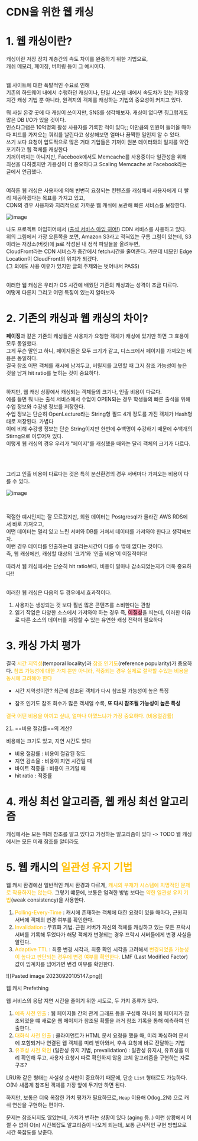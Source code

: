 # CDN을 위한 웹 캐싱
# 1. 웹 캐싱이란?
캐싱이란 저장 장치 계층간의 속도 차이를 완중하기 위한 기법으로, <br>
캐쉬 메모리, 페이징, 버퍼링 등이 그 예시이다. <br> <br>

웹 사이트에 대한 폭발적인 수요로 인해 <br>
기존의 하드웨어 내에서 수행하던 캐싱이나, 단일 시스템 내에서 속도차가 있는 저장장치간 캐싱 기법 뿐 아니라, 원격지의 객체를 캐싱하는 기법의 중요성이 커지고 있다. <br>

뭐 사실 온갖 곳에 다 캐싱이 쓰이지만, SNS를 생각해보자. 캐싱이 없다면 징그럽게도 많은 DB I/O가 있을 것이다. <br>
인스타그램은 10억명의 활성 사용자를 기록한 적이 있다;; 이만큼의 인원이 들어올 때마다 피드를 가져오는 쿼리를 날린다고 상상해보면 얼마나 끔찍한 일인지 알 수 있다. <br>
쓰기 보다 요청이 압도적으로 많은 거대 기업들은 기꺼이 원본 데이터와의 일치를 약간 포기하고 웹 객체를 캐싱한다 <br>
기꺼이까지는 아니지만, Facebook에서도 Memcache를 사용중이다 일관성을 위해 최선을 다하겠지만 가용성이 더 중요하다고 Scaling Memcache  at Facebook라는 글에서 언급했다. <br> <br>

여하튼 웹 캐싱은 사용자에 의해 빈번히 요청되는 컨텐츠를 캐싱해서 사용자에게 더 빨리 제공하겠다는 목표를 가지고 있고, <Br> 
CDN의 경우 사용자와 지리적으로 가까운 웹 캐쉬에 보관해 빠른 서비스를 보장한다. <br>

![image](https://github.com/binary-ho/TIL-public/assets/71186266/1182ad13-80a4-46e3-b1c8-51d35d242dc6)

나도 프로젝트 아임히어에서 ([출석 서비스 아임 히어!](https://imhere.im)) CDN 서비스를 사용하고 있다. <br>
위의 그림에서 가장 오른쪽을 보면, Amazon S3라고 적혀있는 구름 그림이 있는데, S3이라는 저장소(버킷)에 js로 작성된 내 정적 파일들을 올려두면, <br>
CloudFront라는 CDN 서비스가 중간에서 fetch시간을 줄여준다. 가운데 네모인 Edge Location이 CloudFront의 위치가 되겠다. <br>
(그 외에도 사용 이유가 있지만 글의 주제와는 벗어나서 PASS) <br>
<br>

이러한 웹 캐싱은 우리가 OS 시간에 배웠던 기존의 캐싱과는 성격이 조금 다르다. <br>
어떻게 다른지 그리고 어떤 특징이 있는지 알아보자

# 2. 기존의 캐싱과 웹 캐싱의 차이?
**페이징**과 같은 기존의 캐싱들은 사용자가 요청한 객체가 캐싱에 있기만 하면 그 효용이 모두 동일했다. <br>
그게 무슨 말인고 하니, 페이지들은 모두 크기가 같고, 디스크에서 페이지를 가져오는 비용은 동일하다. <br>
결국 참조 어떤 객체를 캐시에 남겨두고, 버릴지를 고민할 때 그저 참조 가능성이 높은 것을 남겨 hit ratio를 높히는 것이 중요하다. <br> <br>

하지만, 웹 캐싱 상황에서 캐싱되는 객체들의 크기나, 인출 비용이 다르다. <br>
예를 들면 뭐 나는 출석 서비스에서 수업이 OPEN되는 경우 학생들의 빠른 출석을 위해 수업 정보와 수강생 정보를 저장한다. <br>
수업 정보는 단순히 OpenLecture라는 String형 필드 4개 정도를 가진 객체가 Hash형태로 저장된다. 가볍다 <br>
이에 비해 수강생 정보는 단순 String이지만 한번에 수백명이 수강하기 때문에 수백개의 Stirng으로 이루어져 있다. <br>
이렇게 웹 캐싱의 경우 우리가 "페이지"를 캐싱했을 때와는 달리 객체의 크기가 다르다. <br> <br>

<br>

그리고 인출 비용이 다르다는 것은 특히 분산환경의 경우 서버마다 가져오는 비용이 다를 수 있다. <br>

![image](https://github.com/binary-ho/TIL-public/assets/71186266/6d9d49b9-0ae7-494d-8bce-681ffa96bffb)


<br>

적절한 예시인지는 잘 모르겠지만, 회원 데이터는 Postgresql가 올라간 AWS RDS에서 바로 가져오고, <br>
어떤 데이터는 멀리 있고 느린 서버와 DB를 거쳐서 데이터를 가져와야 한다고 생각해보자. <br>
이런 경우 데이터를 인출하는데 걸리는시간이 다를 수 밖에 없다는 것이다. <br>
즉, 웹 캐싱에선, 캐싱할 대상의 '크기'와 '인출 비용'이 이질적이다! <br>

따라서 웹 캐싱에서는 단순히 hit ratio보다,
비용이 얼마나 감소되었는지가 더욱 중요하다!! <Br> <br>

이러한 웹 캐싱은 다음의 두 경우에서 효과적이다.

1. 사용자는 생성되는 것 보다 훨씬 많은 콘텐츠를 소비한다는 관찰
2. 읽기 작엄은 다양한 소스에서 가져와야 하는 경우
즉, <mark style="background: #FF5582A6;">이질성</mark>을 띄는데, 이러한 이유로 다른 소스의 데이터를 저장할 수 있는 유연한 캐싱 전략이 필요하다

# 3. 캐싱 가치 평가

   
결국 <span style="color:#ffc000">시간 지역성</span>(temporal locality)과 <span style="color:#ffc000">참조 인기도</span>(reference popularity)가 중요하다.
<span style="color:#ffc000">참조 가능성에 대한 가치 뿐만 아니라, 적중되는 경우 실제로 절약할 수있는 비용을 동시에 고려해야 한다</span>

- 시간 지역성이란?
최근에 참조된 객체가 다시 참조될 가능성이 높은 특징

- 참조 인기도
참조 회수가 많은 객체일 수록, **또 다시 참조될 가능성이 높은 특성**

<span style="color:#ffc000">결국 어떤 비용을 아끼고 싶냐, 얼마나 아꼈느냐가 가장 중요하다. (비용절감률) </span>

21. ==비용 절감률==의 계산?
   
   비용에는 크기도 있고, 지연 시간도 있다
   - 비용 절감률 : 비용이 절감된 정도
   - 지연 감소율 : 비용이 지연 시간일 때
   - 바이트 적중률 : 비용이 크기일 때
   - hit ratio : 적중률

# 4. 캐싱 최선 알고리즘, 웹 캐싱 최선 알고리즘

캐싱에서는 모든 미래 참조를 알고 있다고 가정하는 알고리즘이 있다 -> TODO
웹 캐싱에서는 모든 미래 참조를 알더라도

# 5. 웹 캐시의 <span style="color:#ffc000">일관성 유지 기법</span>
   
웹 캐시 환경에선 일반적인 캐시 환경과 다르게, <span style="color:#ffc000">캐시의 부재가 시스템에 치명적인 문제로 작용하지는 않는다.</span>
그렇기 떄문에, 보통은 엄격한 방법 보다는 <span style="color:#ffc000">약한 일관성 유지 기법</span>(weak consistency)을 사용한다.

1. <span style="color:#ffc000">Polling-Every-Time</span> : 캐시에 존재하는 객체에 대한 요청이 있을 때마다, 근원지 서버에 객체의 변경 여부를 확인한다.
2. <span style="color:#ffc000">Invalidation </span>: 무효화 기법. 근원 서버가 자신의 객체를 캐싱하고 있는 모든 프락시 서버를 기록해 두었다가 해당 객체가 변경되는 경우 프락시 서버들에게 변경 사실을 알린다.
3. <span style="color:#ffc000">Adaptive TTL</span> : 최종 변경 시각과, 최종 확인 시각을 고려해서 <span style="color:#ffc000">변경되었을 가능성이 높다고 판단되는 경우에 변경 여부를 확인한다.</span> LMF (Last Modified Factor) 값이 임계치를 넘어가면 변경 여부를 확인한다.

![[Pasted image 20230920105147.png]]

웹 캐시 Prefething
   
웹 서비스의 응답 지연 시간을 줄이기 위한 시도로, 두 가지 종류가 있다.
1. <span style="color:ffc000">예측 사전 인출</span> : 웹 페이지들 간의 관계 그래프 등을 구성해 하나의 웹 페이지가 참조되었을 떄 새로운 웹 페이지가 참조될 확률을 과거 참조 기록을 통해 예측하여 인출한다.
2. <span style="color:#ffc000">대화식 사전 인출</span> :  클라이언트가 HTML 문서 요청을 했을 때, 미리 파싱하여 문서에 포함되거나 연결된 웹 객체를 미리 받아와서, 후속 요청에 바로 전달하는 기법
3. <span style="color:#ffc000">유효성 사전 확인 </span>(일관성 유지 기법, prevalidation) : 일관성 유지시, 유효성을 미리 확인해 두고, 사용자 요청시 따로 확인하지 않음
교체 알고리즘을 구현하는 자료구조?

LRU와 같은 형태는 사실상 순서만이 중요하기 때문에, 단순 `List` 형태로도 가능하다. O(N)
새롭게 참조된 객체를 가장 앞에 두기만 하면 된다.

하지만, 보통은 더욱 복잡한 가치 평가가 필요하므로, `Heap` 이용해 O(log_2N) 으로 캐쉬 연산을 구현하는 편이다.

문제는 참조되지도 않았는데, 가치가 변하는 상황이 있다 (aging 등..)
이런 상황에서 어쩔 수 없이 O(n) 시간복잡도 알고리즘이 나오게 되는데, 보통 근사적인 구현 방법으로 시간 복잡도를 낮춘다.
